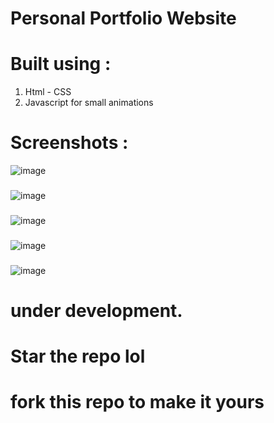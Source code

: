 # Personal Portfolio Website
###
# Built using :
1. Html - CSS
2. Javascript for small animations

# Screenshots :
![image](https://github.com/user-attachments/assets/eeb88559-58ef-4790-aa0f-0cd1816509e7)
###
![image](https://github.com/user-attachments/assets/01b6efce-6951-43ff-8d51-df67198f0442)
###
![image](https://github.com/user-attachments/assets/986b1c86-f49f-4510-badb-b041c473f44e)
###
![image](https://github.com/user-attachments/assets/29dbd128-47d8-432a-b01e-d816e3017dc2)
###
![image](https://github.com/user-attachments/assets/c0ff738a-44e4-46db-837e-6aba55d5592e)






# under development.

# Star the repo lol
# fork this repo to make it yours 

